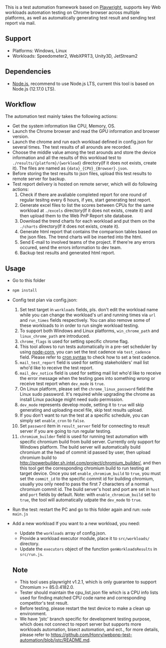 This is a test automation framework based on [Playwright](https://github.com/microsoft/playwright), supports key Web workloads automation testing on Chrome browser across multiple platforms, as well as automatically generating test result and sending test report via mail.

## Support

- Platforms: Windows, Linux
- Workloads: Speedometer2, WebXPRT3, Unity3D, JetStream2

## Dependencies

- [Node.js](https://nodejs.org/en/), recommend to use Node.js LTS, current this tool is based on Node.js (12.17.0 LTS).

## Workflow
The automation test mainly takes the following actions:
* Get the system information like CPU, Memory, OS.
* Launch the Chrome browser and read the GPU information and browser version.
* Launch the chrome and run each workload defined in config.json for several times. The test results of all arounds are recorded.
* Choose the middle value among the test arounds and store the device information and all the results of this workload test
  to `./results/{platform}/{workload}` directory(If it does not exists, create it). The files are named as `{data}_{CPU}_{Browser}.json`.
* Before storing the test results to json files, upload this test results to remote server for backup.
* Test report delivery is hosted on remote server, which will do following actions:
  1. Check if there are avaliable completed report for one round of regular tesitng every 6 hours, if yes, start generating test report.
  1. Generate excel files to list the scores between CPUs for the same workload at `./excels` directory(If it does not exists, create it) and then upload them to the Web PnP Report site database.
  1. Download the trend charts for each workload and put them on the `./charts` directory(If it does not exists, create it).
  1. Generate html report that contains the comparison tables based on the json files. The trend charts will be inserted into the html.
  1. Send E-mail to involved teams of the project. If there're any errors occured, send the errors information to dev team.
  1. Backup test results and generated html report.

## Usage
- Go to this folder
- ```javascript
  npm install
  ```
- Config test plan via config.json:
  1. Set test target in `workloads` fields, pls. don't edit the workload name while you can change the workload's url and running times via `url` and `run_times` fields respectively. You can also remove some of these workloads to in order to run single workload testing.
  1. To support both Windows and Linux platforms, `win_chrome_path` and `linux_chrome_path` are introduced.
  1. `chrome_flags` is used for setting specific chrome flag.
  1. This tool allows to run tests automatically in a pre-set scheduler by using [node-corn](https://github.com/node-cron/node-cron), you can set the test cadence via `test_cadence` field. Please refer to [cron syntax](https://www.npmjs.com/package/node-cron#cron-syntax) to check how to set a test cadence.
  1. `mail_test_report` field is used for setting stakeholders' mail list who'd like to receive the test report.
  1. `mail_dev_notice` field is used for setting mail list who'd like to receive the error message when the testing goes into something wrong or receive test report when `dev_mode` is `true`.
  1. On Linux platform, please set the `chrome_linux_password` field the Linux sudo password. It's required while upgrading the chrome as install Linux package might need sudo permission.
  1. `dev_mode` represents develop mode, setting it to `true` will skip generating and uploading excel file, skip test results upload.
  1. If you don't want to run the test at a specific schedule, you can simply set `enable_cron` to `false`.
  1. Set `password` item in `result_server` field for connecting to result server if you are going to run regular testing.
  1. `chromium_builder` field is used for running test automation with specific chromium build from build server. Currently only support for Windows platform. The build server will automatically build chromium at the head of commit id passed by user, then upload chromium build to http://powerbuilder.sh.intel.com/project/chromium_builder/, and then this tool get the corresponding chromium build to run testing at target device. Once you set `enable_chromium_build` to `true`, you must set the `commit_id` to the specific commit id for building chromium, usually you only need to pass the first 7 characters of a normal chromium commit id. The build server's host and port are set in `host` and `port` fields by default. Note: with `enable_chromium_build` set to `true`, the tool will automatically udpate the `dev_mode` to `true`.

- Run the test: restart the PC and go to this folder again and run:
  `node main.js`
- Add a new workload
  If you want to a new workload, you need:
  * Update the `workloads` array of config.json.
  * Provide a workload executor module, place it to `src/workloads/` directory.
  * Update the `executors` object of the function `genWorkloadsResults` in `src/run.js`.

  ## Note

  - This tool uses playwright v1.2.1, which is only guarantee to support Chromium >= 85.0.4182.0.
  - Tester should maintain the cpu_list.json file which is a CPU info lists used for finding matched CPU code name and corresponding competitor's test result.
  - Before testing, please restart the test device to make a clean up environment.
  - We have 'jstc' branch specific for development testing purpose, which does not connect to report server but supports more workloads automation, bisect automation, and ect., for more details, please refer to https://github.com/Honry/webpnp-test-automation/blob/jstc/README.md.
